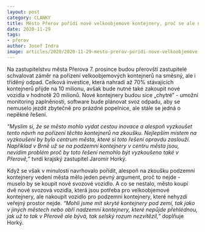```yaml
---
layout: post
category: CLANKY
title: Město Přerov pořídí nové velkoobjemové kontejnery, proč se ale nevydalo cestou podzemních kontejnerů?
date: 2020-11-29
tags: 
- přerov
author: Josef Indra
image: articles/2020/2020-11-29-mesto-prerov-poridi-nove-velkoobjemove-kontejnery-proc-se-ale-nevydalo-cestou-podzemnich-kontejneru.jpg  #751x422 pixelu
---
```

Na zastupitelstvu města Přerova 7. prosince budou přerovští zastupitelé schvalovat záměr na pořízení velkoobjemových kontejnerů na směsný, ale i tříděný odpad. Celková investice, která nahradí až 70% stávajících kontejnerů přijde na 10 milionu, avšak bude nutné také zakoupit nové vozidla v hodnotě 20 milionů. Nové kontejnery budou sice „chytré” - umožní monitoring zaplněnosti, software bude plánovat svoz odpadu, aby se nemuselo jezdit zbytečně pro prázdné popelnice, ale stále se jedná o nepěkné řešení.

*“Myslím si, že se město mohlo vydat cestou inovace a alespoň vyzkoušet tento návrh na pořízení těchto kontejnerů na zkoušku. Nejlepším místem na vyzkoušení by bylo centrum města, které si toto řešení opravdu zaslouží. Například v Brně už se na podzemní kontejnery v centru města jsou, nevidím problém proč by toto řešení nemohlo být vyzkoušeno také v Přerově,”* tvrdí krajský zastupitel Jaromír Horký. 

Když se však v minulosti navrhovalo pořídit, alespoň na zkoušku podzemní kontejnery vedení města mělo jeden pevný argument, proč to nejde - muselo by se koupit nové svozové vozidlo. A co se nestalo, město koupí dvě nové svozová vozidla, která jsou potřeba pro velkoobjemové kontejnery, ale nakoupit vozidlo pro podzemní kontejnery, které nehyzdí veřejný prostor nejde. *“Mohli jsme mít skryté kontejnery pod zemí, tak jako v jiných městech nebo obří nadzemní kontejnery, které nepůjde přehlédnou, jak už to tak v Přerově ale bývá, tak selský rozum nezvítězil,”* doplňuje Horký.
